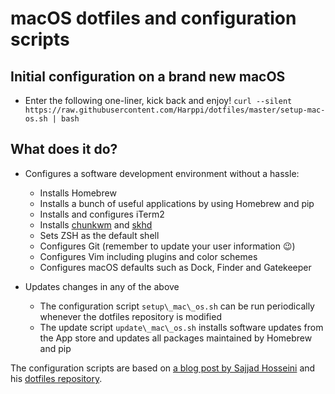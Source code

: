 # macOS dotfiles and configuration scripts

## Initial configuration on a brand new macOS
* Enter the following one-liner, kick back and enjoy!  ``` curl --silent
  https://raw.githubusercontent.com/Harppi/dotfiles/master/setup-mac-os.sh |
  bash ```

## What does it do?
* Configures a software development environment without a hassle:
  * Installs Homebrew
  * Installs a bunch of useful applications by using Homebrew and pip
  * Installs and configures iTerm2
  * Installs [chunkwm](https://koekeishiya.github.io/chunkwm/) and
    [skhd](https://github.com/koekeishiya/skhd)
  * Sets ZSH as the default shell
  * Configures Git (remember to update your user information 😉)
  * Configures Vim including plugins and color schemes
  * Configures macOS defaults such as Dock, Finder and Gatekeeper

* Updates changes in any of the above
  * The configuration script `setup\_mac\_os.sh` can be run periodically
    whenever the dotfiles repository is modified
  * The update script `update\_mac\_os.sh` installs software updates from the
    App store and updates all packages maintained by Homebrew and pip

The configuration scripts are based on [a blog post by Sajjad
Hosseini](https://www.futurice.com/blog/build-a-macos-empire/) and his [dotfiles
repository](https://github.com/Sajjadhosn/dotfiles).

